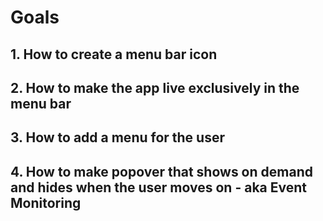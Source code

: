 #  Goals


## 1. How to create a menu bar icon

## 2. How to make the app live exclusively in the menu bar

## 3. How to add a menu for the user

## 4. How to make popover that shows on demand and hides when the user moves on - aka Event Monitoring

